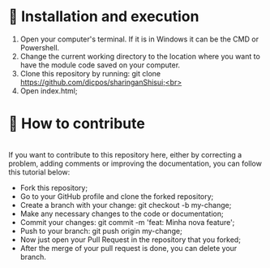<h1>🚀 Installation and execution</h1>

1. Open your computer's terminal. If it is in Windows it can be the CMD or Powershell.
2. Change the current working directory to the location where you want to have the module code saved on your computer.<br>
3. Clone this repository by running: git clone https://github.com/dicpos/sharinganShisui;<br>
4. Open index.html;<br>

<h1>🤔 How to contribute <br></h1> 

<br>If you want to contribute to this repository here, either by correcting a problem, adding comments or improving the documentation, you can follow this tutorial below:</br>

<ul>
  <li>Fork this repository;</li>
  <li>Go to your GitHub profile and clone the forked repository;</li>
  <li>Create a branch with your change: git checkout -b my-change;</li>
  <li>Make any necessary changes to the code or documentation;</li>
  <li>Commit your changes: git commit -m 'feat: Minha nova feature';</li>
  <li>Push to your branch: git push origin my-change;</li>
  <li>Now just open your Pull Request in the repository that you forked;</li>
  <li>After the merge of your pull request is done, you can delete your branch.</li>
</ul>
